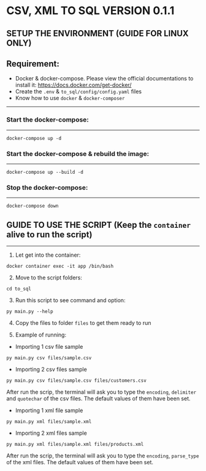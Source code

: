 CSV, XML TO SQL VERSION 0.1.1
===
## SETUP THE ENVIRONMENT (GUIDE FOR LINUX ONLY)
Requirement:
---
 - Docker & docker-compose. Please view the official documentations to install it: https://docs.docker.com/get-docker/
 - Create the `.env` & `to_sql/config/config.yaml` files
 - Know how to use `docker` & `docker-composer`
---
### Start the docker-compose:
---
```
docker-compose up -d
```
### Start the docker-compose & rebuild the image:
---
```
docker-compose up --build -d
```
### Stop the docker-compose:
---
```
docker-compose down
```

## GUIDE TO USE THE SCRIPT (Keep the `container` alive to run the script)
---
1. Let get into the container:
```
docker container exec -it app /bin/bash
```
2. Move to the script folders:
```
cd to_sql
```
3. Run this script to see command and option:
```
py main.py --help
```
4. Copy the files to folder `files` to get them ready to run

5. Example of running:

- Importing 1 csv file sample
```
py main.py csv files/sample.csv
```

- Importing 2 csv files sample
```
py main.py csv files/sample.csv files/customers.csv
```
After run the scrip, the terminal will ask you to type the `encoding`, `delimiter` and `quotechar`  of the csv files. The default values of them have been set.

- Importing 1 xml file sample
```
py main.py xml files/sample.xml
```

- Importing 2 xml files sample
```
py main.py xml files/sample.xml files/products.xml
```
After run the scrip, the terminal will ask you to type the `encoding`, `parse_type` of the xml files. The default values of them have been set.